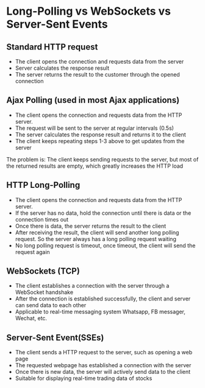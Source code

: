 # Long-Polling vs WebSockets vs Server-Sent Events

## Standard HTTP request
- The client opens the connection and requests data from the server
- Server calculates the response result
- The server returns the result to the customer through the opened connection

## Ajax Polling (used in most Ajax applications)
- The client opens the connection and requests data from the HTTP server.
- The request will be sent to the server at regular intervals (0.5s)
- The server calculates the response result and returns it to the client
- The client keeps repeating steps 1-3 above to get updates from the server

The problem is: The client keeps sending requests to the server, but most of the returned results are empty, which greatly increases the HTTP load

## HTTP Long-Polling
- The client opens the connection and requests data from the HTTP server.
- If the server has no data, hold the connection until there is data or the connection times out
- Once there is data, the server returns the result to the client
- After receiving the result, the client will send another long polling request. So the server always has a long polling request waiting
- No long polling request is timeout, once timeout, the client will send the request again

## WebSockets (TCP)
- The client establishes a connection with the server through a WebSocket handshake
- After the connection is established successfully, the client and server can send data to each other
- Applicable to real-time messaging system Whatsapp, FB messager, Wechat, etc.

## Server-Sent Event(SSEs)
- The client sends a HTTP request to the server, such as opening a web page
- The requested webpage has established a connection with the server
- Once there is new data, the server will actively send data to the client
- Suitable for displaying real-time trading data of stocks
